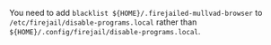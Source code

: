 You need to add `blacklist ${HOME}/.firejailed-mullvad-browser` to `/etc/firejail/disable-programs.local` rather than `${HOME}/.config/firejail/disable-programs.local`.
